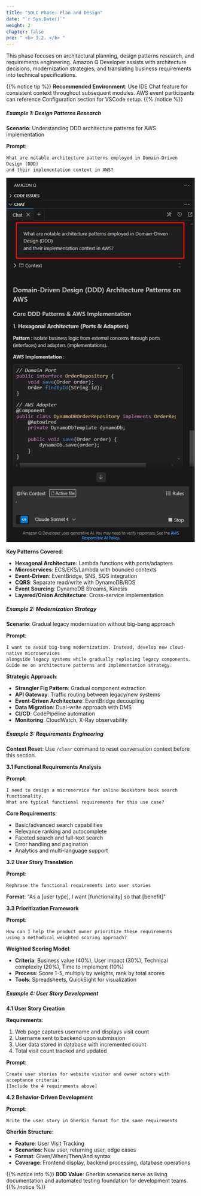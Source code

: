 ```yaml
---
title: "SDLC Phase: Plan and Design"
date: "`r Sys.Date()`"
weight: 2
chapter: false
pre: " <b> 3.2. </b> "
---
```


This phase focuses on architectural planning, design patterns research, and requirements engineering. Amazon Q Developer assists with architecture decisions, modernization strategies, and translating business requirements into technical specifications.

{{% notice tip %}}
**Recommended Environment**: Use IDE Chat feature for consistent context throughout subsequent modules. AWS event participants can reference Configuration section for VSCode setup.
{{% /notice %}}

##### Example 1: Design Patterns Research

**Scenario**: Understanding DDD architecture patterns for AWS implementation

**Prompt**:
```
What are notable architecture patterns employed in Domain-Driven Design (DDD) 
and their implementation context in AWS?
```

![alt text](image.png?width=40pc)

**Key Patterns Covered**:
- **Hexagonal Architecture**: Lambda functions with ports/adapters
- **Microservices**: ECS/EKS/Lambda with bounded contexts
- **Event-Driven**: EventBridge, SNS, SQS integration
- **CQRS**: Separate read/write with DynamoDB/RDS
- **Event Sourcing**: DynamoDB Streams, Kinesis
- **Layered/Onion Architecture**: Cross-service implementation

##### Example 2: Modernization Strategy

**Scenario**: Gradual legacy modernization without big-bang approach

**Prompt**:
```
I want to avoid big-bang modernization. Instead, develop new cloud-native microservices 
alongside legacy systems while gradually replacing legacy components. 
Guide me on architecture patterns and implementation strategy.
```

**Strategic Approach**:
- **Strangler Fig Pattern**: Gradual component extraction
- **API Gateway**: Traffic routing between legacy/new systems
- **Event-Driven Architecture**: EventBridge decoupling
- **Data Migration**: Dual-write approach with DMS
- **CI/CD**: CodePipeline automation
- **Monitoring**: CloudWatch, X-Ray observability

##### Example 3: Requirements Engineering

**Context Reset**: Use `/clear` command to reset conversation context before this section.

**3.1 Functional Requirements Analysis**

**Prompt**:
```
I need to design a microservice for online bookstore book search functionality. 
What are typical functional requirements for this use case?
```

**Core Requirements**:
- Basic/advanced search capabilities
- Relevance ranking and autocomplete
- Faceted search and full-text search
- Error handling and pagination
- Analytics and multi-language support

**3.2 User Story Translation**

**Prompt**:
```
Rephrase the functional requirements into user stories
```

**Format**: "As a [user type], I want [functionality] so that [benefit]"

**3.3 Prioritization Framework**

**Prompt**:
```
How can I help the product owner prioritize these requirements 
using a methodical weighted scoring approach?
```

**Weighted Scoring Model**:
- **Criteria**: Business value (40%), User impact (30%), Technical complexity (20%), Time to implement (10%)
- **Process**: Score 1-5, multiply by weights, rank by total scores
- **Tools**: Spreadsheets, QuickSight for visualization

##### Example 4: User Story Development

**4.1 User Story Creation**

**Requirements**:
1. Web page captures username and displays visit count
2. Username sent to backend upon submission
3. User data stored in database with incremented count
4. Total visit count tracked and updated

**Prompt**:
```
Create user stories for website visitor and owner actors with acceptance criteria:
[Include the 4 requirements above]
```

**4.2 Behavior-Driven Development**

**Prompt**:
```
Write the user story in Gherkin format for the same requirements
```

**Gherkin Structure**:
- **Feature**: User Visit Tracking
- **Scenarios**: New user, returning user, edge cases
- **Format**: Given/When/Then/And syntax
- **Coverage**: Frontend display, backend processing, database operations

{{% notice info %}}
**BDD Value**: Gherkin scenarios serve as living documentation and automated testing foundation for development teams.
{{% /notice %}}